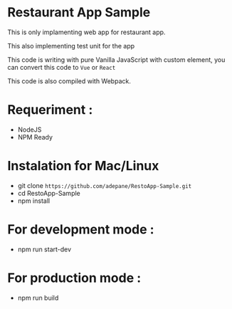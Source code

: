 # Restaurant App Sample

This is only implamenting web app for restaurant app.

This also implementing test unit for the app

This code is writing with pure Vanilla JavaScript with custom element, you can
convert this code to `Vue` or `React`

This code is also compiled with Webpack.

# Requeriment :
* NodeJS
* NPM Ready

# Instalation for Mac/Linux
* git clone `https://github.com/adepane/RestoApp-Sample.git`
* cd RestoApp-Sample
* npm install

# For development mode :
* npm run start-dev 

# For production mode :
* npm run build
